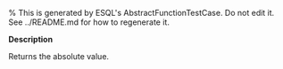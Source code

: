 % This is generated by ESQL's AbstractFunctionTestCase. Do not edit it. See ../README.md for how to regenerate it.

**Description**

Returns the absolute value.

